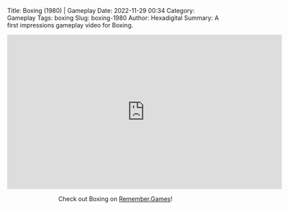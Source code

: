 Title: Boxing (1980) | Gameplay
Date: 2022-11-29 00:34
Category: Gameplay
Tags: boxing
Slug: boxing-1980
Author: Hexadigital
Summary: A first impressions gameplay video for Boxing.

<center><iframe src="https://www.youtube.com/embed/uYdCnugnVxg?feature=oembed" allow="accelerometer; autoplay; encrypted-media; gyroscope; picture-in-picture" width="640" height="360" frameborder="0"></iframe>

Check out Boxing on [Remember.Games](https://remember.games/game/7081/boxing/)!</center>